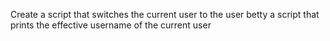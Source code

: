 Create a script that switches the current user to the user betty
a script that prints the effective username of the current user

